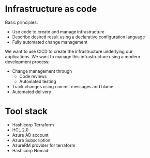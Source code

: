 # Infrastructure as code

Basic principles:
- Use code to create and manage infrastructure
- Describe desired result using a declarative configuration language
- Fully automated change management

We want to use CICD to create the infrastructure underlying our applications. 
We want to manage this infrastructure using a modern development process: 

- Change management through 
    - Code reviews 
    - Automated testing
- Track changes using commit messages and blame
- Automated delivery



# Tool stack

- Hashicorp Terraform
- HCL 2.0
- Azure AD account
- Azure Subscription
- AzureRM provider for terraform
- Hashicorp Nomad
